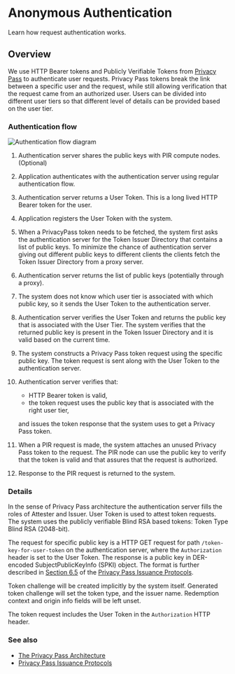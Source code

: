 # Anonymous Authentication

Learn how request authentication works.

## Overview

We use HTTP Bearer tokens and Publicly Verifiable Tokens from [Privacy Pass](https://www.rfc-editor.org/rfc/rfc9578) to
authenticate user requests. Privacy Pass tokens break the link between a specific user and the request, while still
allowing verification that the request came from an authorized user. Users can be divided into different user tiers so
that different level of details can be provided based on the user tier.

### Authentication flow

![Authentication flow diagram](authentication.png)

1. Authentication server shares the public keys with PIR compute nodes. (Optional)
2. Application authenticates with the authentication server using regular authentication flow.
3. Authentication server returns a User Token. This is a long lived HTTP Bearer token for the user.
4. Application registers the User Token with the system.
5. When a PrivacyPass token needs to be fetched, the system first asks the authentication server for the Token Issuer
   Directory that contains a list of public keys. To minimize the chance of authentication server giving out different
   public keys to different clients the clients fetch the Token Issuer Directory from a proxy server.
6. Authentication server returns the list of public keys (potentially through a proxy).
7. The system does not know which user tier is associated with which public key, so it sends the User Token to the
   authentication server.
8. Authentication server verifies the User Token and returns the public key that is associated with the User Tier. The
   system verifies that the returned public key is present in the Token Issuer Directory and it is valid based on the
   current time.
9. The system constructs a Privacy Pass token request using the specific public key. The token request is sent along
   with the User Token to the authentication server.
10. Authentication server verifies that:
    * HTTP Bearer token is valid,
    * the token request uses the public key that is associated with the right user tier,

    and issues the token response that the system uses to get a Privacy Pass token.
11. When a PIR request is made, the system attaches an unused Privacy Pass token to the request. The PIR node can use
    the public key to verify that the token is valid and that assures that the request is authorized.
12. Response to the PIR request is returned to the system.

### Details

In the sense of Privacy Pass architecture the authentication server fills the roles of Attester and Issuer. User Token
is used to attest token requests. The system uses the publicly verifiable Blind RSA based tokens: Token Type Blind RSA
(2048-bit).

The request for specific public key is a HTTP GET request for path `/token-key-for-user-token` on the authentication
server, where the `Authorization` header is set to the User Token. The response is a public key in DER-encoded
SubjectPublicKeyInfo (SPKI) object. The format is further described in [Section
6.5](https://www.rfc-editor.org/rfc/rfc9578#name-issuer-configuration-2) of the [Privacy Pass Issuance
Protocols](https://www.rfc-editor.org/rfc/rfc9578).

Token challenge will be created implicitly by the system itself. Generated token challenge will set the token type, and
the issuer name. Redemption context and origin info fields will be left unset.

The token request includes the User Token in the `Authorization` HTTP header.

### See also

- [The Privacy Pass Architecture](https://www.rfc-editor.org/rfc/rfc9576)
- [Privacy Pass Issuance Protocols](https://www.rfc-editor.org/rfc/rfc9578)
